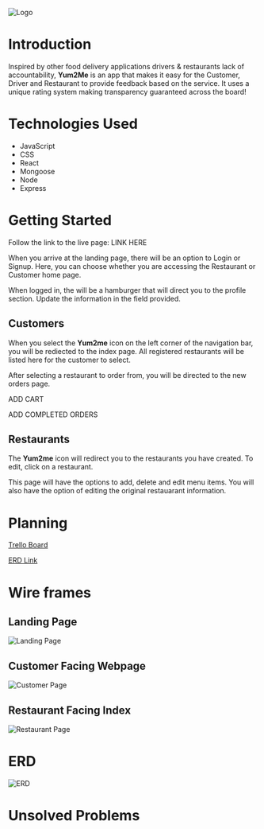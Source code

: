 
![Logo](public/images/logo.png)


# Introduction 
Inspired by other food delivery applications drivers & restaurants lack of accountability, **Yum2Me** is an app that makes it easy for the Customer, Driver and Restaurant to provide feedback based on the service. It uses a unique rating system making transparency guaranteed across the board!

# Technologies Used 

* JavaScript
* CSS
* React 
* Mongoose
* Node
* Express

# Getting Started
Follow the link to the live page:
LINK HERE

When you arrive at the landing page, there will be an option to Login or Signup. Here, you can choose whether you are accessing the Restaurant or Customer home page.

When logged in, the will be a hamburger that will direct you to the profile section. Update the information in the field provided. 

## Customers
When you select the **Yum2me** icon on the left corner of the navigation bar, you will be rediected to the index page. All registered restaurants will be listed here for the customer to select.

After selecting a restaurant to order from, you will be directed to the new orders page.

ADD CART

ADD COMPLETED ORDERS

## Restaurants
The **Yum2me** icon will redirect you to the restaurants you have created. To edit, click on a restaurant.

This page will have the options to add, delete and edit menu items. You will also have the option of editing the original restauarant information.


# Planning
[Trello Board](https://trello.com/b/3ZxB27rA/yum2me)

[ERD Link](https://lucid.app/lucidchart/b52bc4f5-208f-4236-b238-51611daf5680/edit?beaconFlowId=6727BA894B6096A9&invitationId=inv_2e64d5cd-5c18-424b-9689-7f77493518d0&page=0_0#)

# Wire frames

## Landing Page
![Landing Page](public/images/landing.png)

## Customer Facing Webpage
![Customer Page](public/images/customerpage.png)

## Restaurant Facing Index
![Restaurant Page](public/images/restaurantpage.png)


# ERD
![ERD](public/images/ERD.png)

# Unsolved Problems 

